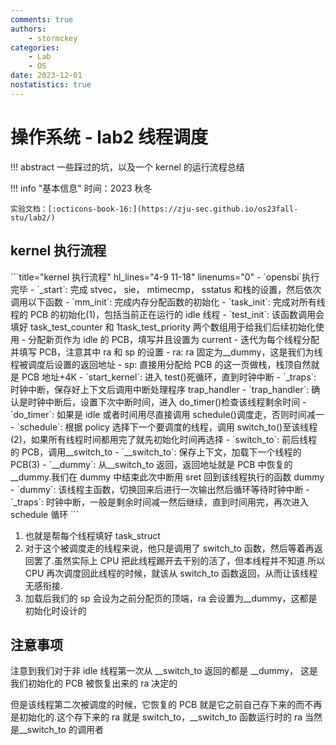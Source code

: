 ```yaml
---
comments: true
authors:
    - stormckey
categories:
    - Lab
    - OS
date: 2023-12-01
nostatistics: true
---
```


# 操作系统 - lab2 线程调度

!!! abstract
    一些踩过的坑，以及一个 kernel 的运行流程总结

<!-- more -->

!!! info "基本信息"
    时间：2023 秋冬

    实验文档：[:octicons-book-16:](https://zju-sec.github.io/os23fall-stu/lab2/)

## kernel 执行流程

<div class="annotate" markdown>
```title="kernel 执行流程" hl_lines="4-9 11-18" linenums="0"
- `opensbi`执行完毕
- `_start`: 完成 stvec， sie， mtimecmp， sstatus 和栈的设置，然后依次调用以下函数
    - `mm_init`: 完成内存分配函数的初始化
    - `task_init`: 完成对所有线程的 PCB 的初始化(1)，包括当前正在运行的 idle 线程
        - `test_init`: 该函数调用会填好 task_test_counter 和 1task_test_priority 两个数组用于给我们后续初始化使用
        - 分配新页作为 idle 的 PCB，填写并且设置为 current
        - 迭代为每个线程分配并填写 PCB，注意其中 ra 和 sp 的设置
            - ra: ra 固定为__dummy，这是我们为线程被调度后设置的返回地址
            - sp: 直接用分配给 PCB 的这一页做栈，栈顶自然就是 PCB 地址+4K
- `start_kernel`: 进入 test()死循环，直到时钟中断
- `_traps`: 时钟中断，保存好上下文后调用中断处理程序 trap_handler
- `trap_handler`: 确认是时钟中断后，设置下次中断时间，进入 do_timer()检查该线程剩余时间
- `do_timer`: 如果是 idle 或者时间用尽直接调用 schedule()调度走，否则时间减一
- `schedule`: 根据 policy 选择下一个要调度的线程，调用 switch_to()至该线程(2)，如果所有线程时间都用完了就先初始化时间再选择
- `switch_to`: 前后线程的 PCB，调用__switch_to
- `__switch_to`: 保存上下文，加载下一个线程的 PCB(3)
- `__dummy`: 从__switch_to 返回，返回地址就是 PCB 中恢复的__dummy.我们在 dummy 中结束此次中断用 sret 回到该线程执行的函数 dummy
- `dummy`: 该线程主函数，切换回来后进行一次输出然后循环等待时钟中断
- `_traps`: 时钟中断，一般是剩余时间减一然后继续，直到时间用完，再次进入 schedule 循环
```
</div>

1.  也就是帮每个线程填好 task_struct
2.  对于这个被调度走的线程来说，他只是调用了 switch_to 函数，然后等着再返回罢了.虽然实际上 CPU 把此线程踢开去干别的活了，但本线程并不知道.所以 CPU 再次调度回此线程的时候，就该从 switch_to 函数返回，从而让该线程无感衔接.
3.  加载后我们的 sp 会设为之前分配页的顶端，ra 会设置为__dummy，这都是初始化时设计的


## 注意事项

注意到我们对于非 idle 线程第一次从 __switch_to 返回的都是 __dummy， 这是我们初始化的 PCB 被恢复出来的 ra 决定的

但是该线程第二次被调度的时候，它恢复的 PCB 就是它之前自己存下来的而不再是初始化的.这个存下来的 ra 就是 switch_to，__switch_to 函数运行时的 ra 当然是__switch_to 的调用者
